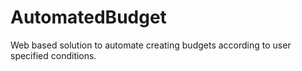 # AutomatedBudget

Web based solution to automate creating budgets according to user specified conditions.
